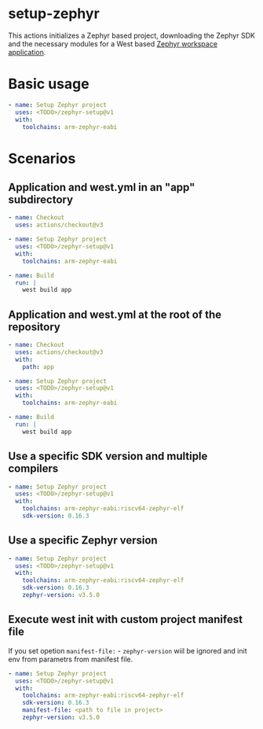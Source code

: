 # setup-zephyr

This actions initializes a Zephyr based project, downloading the Zephyr SDK and
the necessary modules for a West based [Zephyr workspace application][1].

# Basic usage

```yaml
- name: Setup Zephyr project
  uses: <TODO>/zephyr-setup@v1
  with:
    toolchains: arm-zephyr-eabi
```

# Scenarios

## Application and west.yml in an "app" subdirectory

```yaml
- name: Checkout
  uses: actions/checkout@v3

- name: Setup Zephyr project
  uses: <TODO>/zephyr-setup@v1
  with:
    toolchains: arm-zephyr-eabi

- name: Build
  run: |
    west build app
```

## Application and west.yml at the root of the repository

```yaml
- name: Checkout
  uses: actions/checkout@v3
  with:
    path: app

- name: Setup Zephyr project
  uses: <TODO>/zephyr-setup@v1
  with:
    toolchains: arm-zephyr-eabi

- name: Build
  run: |
    west build app
```

## Use a specific SDK version and multiple compilers

```yaml
- name: Setup Zephyr project
  uses: <TODO>/zephyr-setup@v1
  with:
    toolchains: arm-zephyr-eabi:riscv64-zephyr-elf
    sdk-version: 0.16.3
```

## Use a specific Zephyr version

```yaml
- name: Setup Zephyr project
  uses: <TODO>/zephyr-setup@v1
  with:
    toolchains: arm-zephyr-eabi:riscv64-zephyr-elf
    sdk-version: 0.16.3
    zephyr-version: v3.5.0
```
## Execute west init with custom project manifest file

If you set opetion ```manifest-file:``` - ```zephyr-version``` wiil be ignored and init env from parametrs from manifest file.

```yaml
- name: Setup Zephyr project
  uses: <TODO>/zephyr-setup@v1
  with:
    toolchains: arm-zephyr-eabi:riscv64-zephyr-elf
    sdk-version: 0.16.3
    manifest-file: <path to file in project>
    zephyr-version: v3.5.0
```


[1]: https://docs.zephyrproject.org/latest/develop/application/index.html#zephyr-workspace-app

